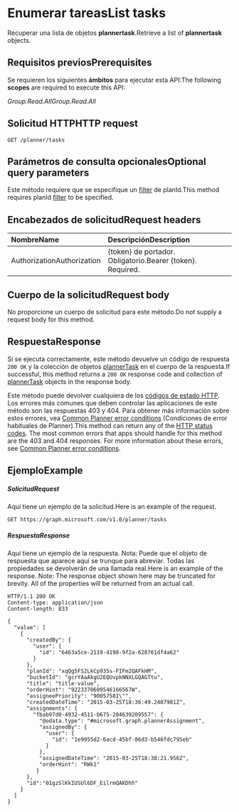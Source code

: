 # <a name="list-tasks"></a><span data-ttu-id="aa43c-101">Enumerar tareas</span><span class="sxs-lookup"><span data-stu-id="aa43c-101">List tasks</span></span>

<span data-ttu-id="aa43c-102">Recuperar una lista de objetos **plannertask**.</span><span class="sxs-lookup"><span data-stu-id="aa43c-102">Retrieve a list of **plannertask** objects.</span></span>
## <a name="prerequisites"></a><span data-ttu-id="aa43c-103">Requisitos previos</span><span class="sxs-lookup"><span data-stu-id="aa43c-103">Prerequisites</span></span>
<span data-ttu-id="aa43c-104">Se requieren los siguientes **ámbitos** para ejecutar esta API:</span><span class="sxs-lookup"><span data-stu-id="aa43c-104">The following **scopes** are required to execute this API:</span></span>

<span data-ttu-id="aa43c-105">*Group.Read.All*</span><span class="sxs-lookup"><span data-stu-id="aa43c-105">*Group.Read.All*</span></span>

## <a name="http-request"></a><span data-ttu-id="aa43c-106">Solicitud HTTP</span><span class="sxs-lookup"><span data-stu-id="aa43c-106">HTTP request</span></span>
<!-- { "blockType": "ignored" } -->
```http
GET /planner/tasks
```
## <a name="optional-query-parameters"></a><span data-ttu-id="aa43c-107">Parámetros de consulta opcionales</span><span class="sxs-lookup"><span data-stu-id="aa43c-107">Optional query parameters</span></span>
<span data-ttu-id="aa43c-108">Este método requiere que se especifique un [filter](http://graph.microsoft.io/docs/overview/query_parameters) de planId.</span><span class="sxs-lookup"><span data-stu-id="aa43c-108">This method requires planId [filter](http://graph.microsoft.io/docs/overview/query_parameters) to be specified.</span></span>

## <a name="request-headers"></a><span data-ttu-id="aa43c-109">Encabezados de solicitud</span><span class="sxs-lookup"><span data-stu-id="aa43c-109">Request headers</span></span>
| <span data-ttu-id="aa43c-110">Nombre</span><span class="sxs-lookup"><span data-stu-id="aa43c-110">Name</span></span>      |<span data-ttu-id="aa43c-111">Descripción</span><span class="sxs-lookup"><span data-stu-id="aa43c-111">Description</span></span>|
|:----------|:----------|
| <span data-ttu-id="aa43c-112">Authorization</span><span class="sxs-lookup"><span data-stu-id="aa43c-112">Authorization</span></span>  | <span data-ttu-id="aa43c-p101">{token} de portador. Obligatorio.</span><span class="sxs-lookup"><span data-stu-id="aa43c-p101">Bearer {token}. Required.</span></span> |

## <a name="request-body"></a><span data-ttu-id="aa43c-115">Cuerpo de la solicitud</span><span class="sxs-lookup"><span data-stu-id="aa43c-115">Request body</span></span>
<span data-ttu-id="aa43c-116">No proporcione un cuerpo de solicitud para este método.</span><span class="sxs-lookup"><span data-stu-id="aa43c-116">Do not supply a request body for this method.</span></span>

## <a name="response"></a><span data-ttu-id="aa43c-117">Respuesta</span><span class="sxs-lookup"><span data-stu-id="aa43c-117">Response</span></span>

<span data-ttu-id="aa43c-118">Si se ejecuta correctamente, este método devuelve un código de respuesta `200 OK` y la colección de objetos [plannerTask](../resources/plannertask.md) en el cuerpo de la respuesta.</span><span class="sxs-lookup"><span data-stu-id="aa43c-118">If successful, this method returns a `200 OK` response code and collection of [plannerTask](../resources/plannertask.md) objects in the response body.</span></span>

<span data-ttu-id="aa43c-p102">Este método puede devolver cualquiera de los [códigos de estado HTTP](../../../concepts/errors.md). Los errores más comunes que deben controlar las aplicaciones de este método son las respuestas 403 y 404. Para obtener más información sobre estos errores, vea [Common Planner error conditions](../resources/planner_overview.md#common-planner-error-conditions) (Condiciones de error habituales de Planner).</span><span class="sxs-lookup"><span data-stu-id="aa43c-p102">This method can return any of the [HTTP status codes](../../../concepts/errors.md). The most common errors that apps should handle for this method are the 403 and 404 responses. For more information about these errors, see [Common Planner error conditions](../resources/planner_overview.md#common-planner-error-conditions).</span></span>
## <a name="example"></a><span data-ttu-id="aa43c-122">Ejemplo</span><span class="sxs-lookup"><span data-stu-id="aa43c-122">Example</span></span>
##### <a name="request"></a><span data-ttu-id="aa43c-123">Solicitud</span><span class="sxs-lookup"><span data-stu-id="aa43c-123">Request</span></span>
<span data-ttu-id="aa43c-124">Aquí tiene un ejemplo de la solicitud.</span><span class="sxs-lookup"><span data-stu-id="aa43c-124">Here is an example of the request.</span></span>
<!-- {
  "blockType": "request",
  "name": "get_tasks"
}-->
```http
GET https://graph.microsoft.com/v1.0/planner/tasks
```
##### <a name="response"></a><span data-ttu-id="aa43c-125">Respuesta</span><span class="sxs-lookup"><span data-stu-id="aa43c-125">Response</span></span>
<span data-ttu-id="aa43c-p103">Aquí tiene un ejemplo de la respuesta. Nota: Puede que el objeto de respuesta que aparece aquí se trunque para abreviar. Todas las propiedades se devolverán de una llamada real.</span><span class="sxs-lookup"><span data-stu-id="aa43c-p103">Here is an example of the response. Note: The response object shown here may be truncated for brevity. All of the properties will be returned from an actual call.</span></span>
<!-- {
  "blockType": "response",
  "truncated": true,
  "@odata.type": "microsoft.graph.plannerTask",
  "isCollection": true
} -->
```http
HTTP/1.1 200 OK
Content-type: application/json
Content-length: 833

{
  "value": [
    {
      "createdBy": {
        "user": {
          "id": "6463a5ce-2119-4198-9f2a-628761df4a62"
        }
      },
      "planId": "xqQg5FS2LkCp935s-FIFm2QAFkHM",
      "bucketId": "gcrYAaAkgU2EQUvpkNNXLGQAGTtu",
      "title": "title-value",
      "orderHint": "9223370609546166567W",
      "assigneePriority": "90057581\"",
      "createdDateTime": "2015-03-25T18:36:49.2407981Z",
      "assignments": {
        "fbab97d0-4932-4511-b675-204639209557": {
          "@odata.type": "#microsoft.graph.plannerAssignment",
          "assignedBy": {
            "user": {
              "id": "1e9955d2-6acd-45bf-86d3-b546fdc795eb"
            }
          },
          "assignedDateTime": "2015-03-25T18:38:21.956Z",
          "orderHint": "RWk1"
         }
      },
      "id":"01gzSlKkIUSUl6DF_EilrmQAKDhh"
    }
  ]
}
```

<!-- uuid: 8fcb5dbc-d5aa-4681-8e31-b001d5168d79
2015-10-25 14:57:30 UTC -->
<!-- {
  "type": "#page.annotation",
  "description": "List tasks",
  "keywords": "",
  "section": "documentation",
  "tocPath": ""
}-->